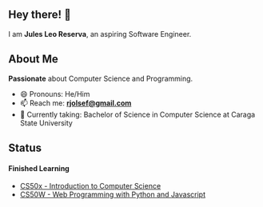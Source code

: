 ## Hey there! 👋
I am **Jules Leo Reserva**, an aspiring Software Engineer.

## About Me
**Passionate** about Computer Science and Programming.

- 😄 Pronouns: He/Him
- 📫 Reach me: **rjolsef@gmail.com**
- 🏫 Currently taking: Bachelor of Science in Computer Science at Caraga State University

## Status
#### Finished Learning
- [CS50x - Introduction to Computer Science](https://cs50.harvard.edu/certificates/d5b2bd68-a66b-40c9-98ed-325d596f7f95)
- [CS50W - Web Programming with Python and Javascript](https://cs50.harvard.edu/certificates/aa9a4790-70ff-42b7-9d4f-d6de78a662fe)
